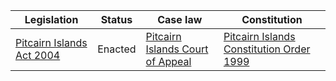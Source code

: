 | Legislation | Status | Case law | Constitution |
|---|---|---|---|
| [Pitcairn Islands Act 2004](https://www.legislation.gov.uk/ukpga/2004/53/contents) | Enacted | [Pitcairn Islands Court of Appeal](https://www.pitcairnappealcourt.gov.uk/) | [Pitcairn Islands Constitution Order 1999](https://www.legislation.gov.uk/ukpga/1999/107/contents) |